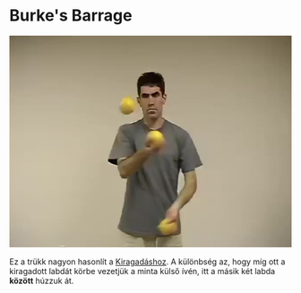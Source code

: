 # Burke's Barrage

![burkesbarrage](/resources/videos/poster/burkesbarrage.jpg)

Ez a trükk nagyon hasonlít a [Kiragadáshoz](kiragadas.md). A különbség az, hogy míg ott a kiragadott labdát körbe vezetjük a minta külső ívén, itt a másik két labda **között** húzzuk át.


